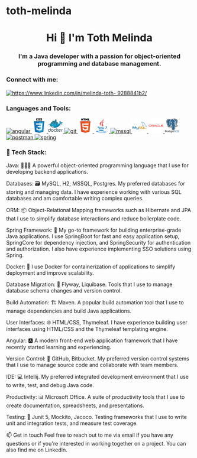# toth-melinda

<h1 align="center">Hi 👋 I'm Toth Melinda</h1>
<h3 align="center">I'm a Java developer with a passion for object-oriented programming and database management.</h3>

<h3 align="left">Connect with me:</h3>
<p align="left">
<a href="https://linkedin.com/in/https://www.linkedin.com/in/melinda-toth- 9288841b2/" target="blank"><img align="center" src="https://raw.githubusercontent.com/rahuldkjain/github-profile-readme-generator/master/src/images/icons/Social/linked-in-alt.svg" alt="https://www.linkedin.com/in/melinda-toth- 9288841b2/" height="30" width="40" /></a>
</p>

<h3 align="left">Languages and Tools:</h3>
<p align="left"> <a href="https://angular.io" target="_blank" rel="noreferrer"> <img src="https://angular.io/assets/images/logos/angular/angular.svg" alt="angular" width="40" height="40"/> </a> <a href="https://www.w3schools.com/css/" target="_blank" rel="noreferrer"> <img src="https://raw.githubusercontent.com/devicons/devicon/master/icons/css3/css3-original-wordmark.svg" alt="css3" width="40" height="40"/> </a> <a href="https://www.docker.com/" target="_blank" rel="noreferrer"> <img src="https://raw.githubusercontent.com/devicons/devicon/master/icons/docker/docker-original-wordmark.svg" alt="docker" width="40" height="40"/> </a> <a href="https://git-scm.com/" target="_blank" rel="noreferrer"> <img src="https://www.vectorlogo.zone/logos/git-scm/git-scm-icon.svg" alt="git" width="40" height="40"/> </a> <a href="https://www.w3.org/html/" target="_blank" rel="noreferrer"> <img src="https://raw.githubusercontent.com/devicons/devicon/master/icons/html5/html5-original-wordmark.svg" alt="html5" width="40" height="40"/> </a> <a href="https://www.java.com" target="_blank" rel="noreferrer"> <img src="https://raw.githubusercontent.com/devicons/devicon/master/icons/java/java-original.svg" alt="java" width="40" height="40"/> </a> <a href="https://www.microsoft.com/en-us/sql-server" target="_blank" rel="noreferrer"> <img src="https://www.svgrepo.com/show/303229/microsoft-sql-server-logo.svg" alt="mssql" width="40" height="40"/> </a> <a href="https://www.mysql.com/" target="_blank" rel="noreferrer"> <img src="https://raw.githubusercontent.com/devicons/devicon/master/icons/mysql/mysql-original-wordmark.svg" alt="mysql" width="40" height="40"/> </a> <a href="https://www.oracle.com/" target="_blank" rel="noreferrer"> <img src="https://raw.githubusercontent.com/devicons/devicon/master/icons/oracle/oracle-original.svg" alt="oracle" width="40" height="40"/> </a> <a href="https://www.postgresql.org" target="_blank" rel="noreferrer"> <img src="https://raw.githubusercontent.com/devicons/devicon/master/icons/postgresql/postgresql-original-wordmark.svg" alt="postgresql" width="40" height="40"/> </a> <a href="https://postman.com" target="_blank" rel="noreferrer"> <img src="https://www.vectorlogo.zone/logos/getpostman/getpostman-icon.svg" alt="postman" width="40" height="40"/> </a> <a href="https://spring.io/" target="_blank" rel="noreferrer"> <img src="https://www.vectorlogo.zone/logos/springio/springio-icon.svg" alt="spring" width="40" height="40"/> </a> </p>


<h3 align="left">🚀 Tech Stack:</h3>
<p align="left">
</p>



Java: 🧔🏻‍💻 A powerful object-oriented programming language that I use for developing backend applications.

Databases: 🗃️ MySQL, H2, MSSQL, Postgres. My preferred databases for storing and managing data. I have experience working with various SQL databases and am comfortable writing complex queries.

ORM: 📦 Object-Relational Mapping frameworks such as Hibernate and JPA that I use to simplify database interactions and reduce boilerplate code.

Spring Framework: 🌱 My go-to framework for building enterprise-grade Java applications. I use SpringBoot for fast and easy application setup, SpringCore for dependency injection, and SpringSecurity for authentication and authorization. I also have experience implementing SSO solutions using Spring.

Docker: 🐳 I use Docker for containerization of applications to simplify deployment and improve scalability.

Database Migration: 🔄 Flyway, Liquibase. Tools that I use to manage database schema changes and version control.

Build Automation: 🏗️ Maven. A popular build automation tool that I use to manage dependencies and build Java applications.

User Interfaces: 🌐 HTML/CSS, Thymeleaf. I have experience building user interfaces using HTML/CSS and the Thymeleaf templating engine.

Angular: 🅰️ A modern front-end web application framework that I have recently started learning and experiencing.

Version Control: 📜 GitHub, Bitbucket. My preferred version control systems that I use to manage source code and collaborate with team members.

IDE: 💻 Intellij. My preferred integrated development environment that I use to write, test, and debug Java code.

Productivity: 📊 Microsoft Office. A suite of productivity tools that I use to create documentation, spreadsheets, and presentations.

Testing: 🧪 Junit 5, Mockito, Jacoco. Testing frameworks that I use to write unit and integration tests, and measure test coverage.

📫 Get in touch
Feel free to reach out to me via email if you have any questions or if you're interested in working together on a project. You can also find me on LinkedIn.




